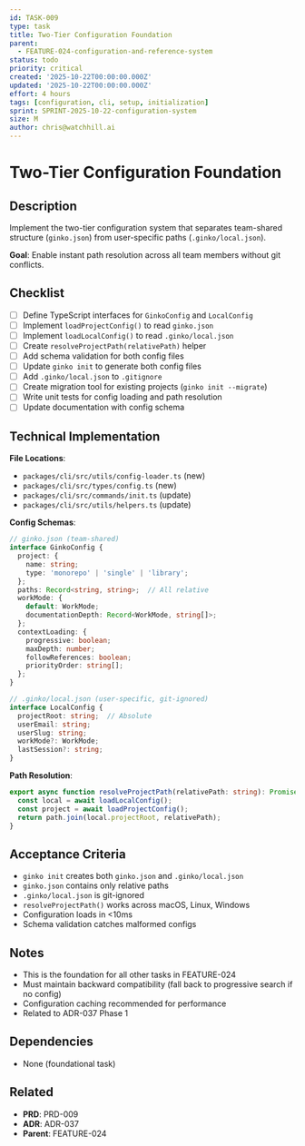 ```yaml
---
id: TASK-009
type: task
title: Two-Tier Configuration Foundation
parent:
  - FEATURE-024-configuration-and-reference-system
status: todo
priority: critical
created: '2025-10-22T00:00:00.000Z'
updated: '2025-10-22T00:00:00.000Z'
effort: 4 hours
tags: [configuration, cli, setup, initialization]
sprint: SPRINT-2025-10-22-configuration-system
size: M
author: chris@watchhill.ai
---
```


# Two-Tier Configuration Foundation

## Description

Implement the two-tier configuration system that separates team-shared structure (`ginko.json`) from user-specific paths (`.ginko/local.json`).

**Goal**: Enable instant path resolution across all team members without git conflicts.

## Checklist

- [ ] Define TypeScript interfaces for `GinkoConfig` and `LocalConfig`
- [ ] Implement `loadProjectConfig()` to read `ginko.json`
- [ ] Implement `loadLocalConfig()` to read `.ginko/local.json`
- [ ] Create `resolveProjectPath(relativePath)` helper
- [ ] Add schema validation for both config files
- [ ] Update `ginko init` to generate both config files
- [ ] Add `.ginko/local.json` to `.gitignore`
- [ ] Create migration tool for existing projects (`ginko init --migrate`)
- [ ] Write unit tests for config loading and path resolution
- [ ] Update documentation with config schema

## Technical Implementation

**File Locations**:
- `packages/cli/src/utils/config-loader.ts` (new)
- `packages/cli/src/types/config.ts` (new)
- `packages/cli/src/commands/init.ts` (update)
- `packages/cli/src/utils/helpers.ts` (update)

**Config Schemas**:

```typescript
// ginko.json (team-shared)
interface GinkoConfig {
  project: {
    name: string;
    type: 'monorepo' | 'single' | 'library';
  };
  paths: Record<string, string>;  // All relative
  workMode: {
    default: WorkMode;
    documentationDepth: Record<WorkMode, string[]>;
  };
  contextLoading: {
    progressive: boolean;
    maxDepth: number;
    followReferences: boolean;
    priorityOrder: string[];
  };
}

// .ginko/local.json (user-specific, git-ignored)
interface LocalConfig {
  projectRoot: string;  // Absolute
  userEmail: string;
  userSlug: string;
  workMode?: WorkMode;
  lastSession?: string;
}
```

**Path Resolution**:

```typescript
export async function resolveProjectPath(relativePath: string): Promise<string> {
  const local = await loadLocalConfig();
  const project = await loadProjectConfig();
  return path.join(local.projectRoot, relativePath);
}
```

## Acceptance Criteria

- `ginko init` creates both `ginko.json` and `.ginko/local.json`
- `ginko.json` contains only relative paths
- `.ginko/local.json` is git-ignored
- `resolveProjectPath()` works across macOS, Linux, Windows
- Configuration loads in <10ms
- Schema validation catches malformed configs

## Notes

- This is the foundation for all other tasks in FEATURE-024
- Must maintain backward compatibility (fall back to progressive search if no config)
- Configuration caching recommended for performance
- Related to ADR-037 Phase 1

## Dependencies

- None (foundational task)

## Related

- **PRD**: PRD-009
- **ADR**: ADR-037
- **Parent**: FEATURE-024
